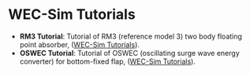 # WEC-Sim Tutorials
* **RM3 Tutorial**: Tutorial of RM3 (reference model 3) two body floating point absorber, ([WEC-Sim Tutorials](http://wec-sim.github.io/WEC-Sim/tutorials.html)).
* **OSWEC Tutorial**: Tutorial of OSWEC (oscillating surge wave energy converter) for bottom-fixed flap, ([WEC-Sim Tutorials](http://wec-sim.github.io/WEC-Sim/tutorials.html)).

